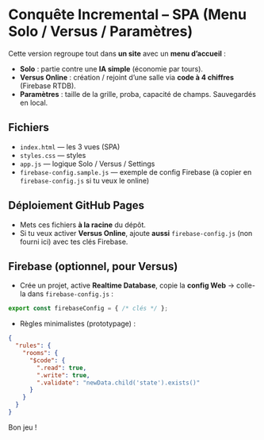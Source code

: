 # Conquête Incremental – SPA (Menu Solo / Versus / Paramètres)

Cette version regroupe tout dans **un site** avec un **menu d’accueil** :
- **Solo** : partie contre une **IA simple** (économie par tours).
- **Versus Online** : création / rejoint d’une salle via **code à 4 chiffres** (Firebase RTDB).
- **Paramètres** : taille de la grille, proba, capacité de champs. Sauvegardés en local.

## Fichiers
- `index.html` — les 3 vues (SPA)
- `styles.css` — styles
- `app.js` — logique Solo / Versus / Settings
- `firebase-config.sample.js` — exemple de config Firebase (à copier en `firebase-config.js` si tu veux le online)

## Déploiement GitHub Pages
- Mets ces fichiers **à la racine** du dépôt.
- Si tu veux activer **Versus Online**, ajoute **aussi** `firebase-config.js` (non fourni ici) avec tes clés Firebase.

## Firebase (optionnel, pour Versus)
- Crée un projet, active **Realtime Database**, copie la **config Web** → colle-la dans `firebase-config.js` :
```js
export const firebaseConfig = { /* clés */ };
```
- Règles minimalistes (prototypage) :
```json
{
  "rules": {
    "rooms": {
      "$code": {
        ".read": true,
        ".write": true,
        ".validate": "newData.child('state').exists()"
      }
    }
  }
}
```

Bon jeu !

